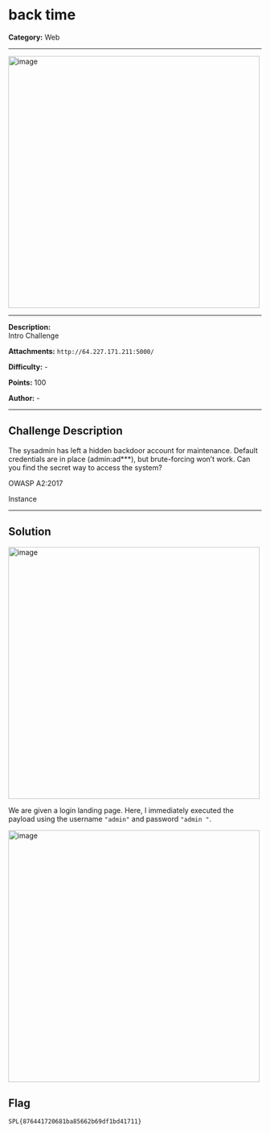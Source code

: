 # back time

**Category:** Web  

---

<img width="500" height="500" alt="image" src="https://github.com/user-attachments/assets/80b572e9-38fc-4771-985f-ce41ef53ef30" />

---

**Description:**  
Intro Challenge

**Attachments:**  ```http://64.227.171.211:5000/``` 

**Difficulty:** -  

**Points:** 100

**Author:** - 

---

## Challenge Description
The sysadmin has left a hidden backdoor account for maintenance. Default credentials are in place (admin:ad***), but brute-forcing won’t work. Can you find the secret way to access the system?

OWASP A2:2017

Instance

---

## Solution
<img width="500" height="500" alt="image" src="https://github.com/user-attachments/assets/4e64bcf7-dd1e-4fab-a52d-a54938377c2b" />

We are given a login landing page. Here, I immediately executed the payload using the username ```"admin"``` and password ```"admin "```.

<img width="500" height="500" alt="image" src="https://github.com/user-attachments/assets/f3176b44-5b21-40a4-a461-1f91489edf68" />


## Flag

```
SPL{876441720681ba85662b69df1bd41711} 
```
